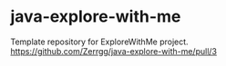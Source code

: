 # java-explore-with-me
Template repository for ExploreWithMe project.
https://github.com/Zerrgg/java-explore-with-me/pull/3

